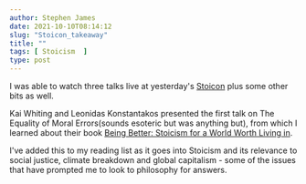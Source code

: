 ```yaml
---
author: Stephen James
date: 2021-10-10T08:14:12
slug: "Stoicon_takeaway"
title: ""
tags: [ Stoicism  ]
type: post
---
```

I was able to watch three talks live at yesterday's [Stoicon](https://modernstoicism.com/event/stoicon-2021/) plus some other bits as well. 

Kai Whiting and Leonidas Konstantakos presented the first talk on The Equality of Moral Errors(sounds esoteric but was anything but), from which I learned about their book [Being Better: Stoicism for a World Worth Living in](https://www.goodreads.com/book/show/57251513-being-better?ac=1&from_search=true&qid=TAvVFapulV&rank=1). 

I've added this to my reading list as it goes into Stoicism and its relevance to social justice, climate breakdown and global capitalism - some of the issues that have prompted me to look to philosophy for answers. 
